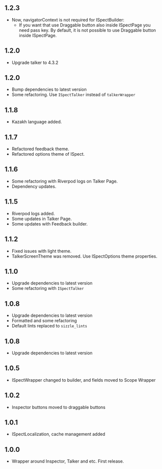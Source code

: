 ## 1.2.3

* Now, navigatorContext is not required for ISpectBuilder:
   - If you want that use Draggable button also inside ISpectPage you need pass key. By default, it is not possible to use Draggable button inside ISpectPage.

## 1.2.0

* Upgrade talker to 4.3.2

## 1.2.0

* Bump dependencies to latest version
* Some refactoring. Use `ISpectTalker` instead of `talkerWrapper`

## 1.1.8

* Kazakh language added.

## 1.1.7

* Refactored feedback theme.
* Refactored options theme of ISpect.

## 1.1.6

* Some refactoring with Riverpod logs on Talker Page.
* Dependency updates.

## 1.1.5

* Riverpod logs added.
* Some updates in Talker Page.
* Some updates with Feedback builder.

## 1.1.2

* Fixed issues with light theme.
* TalkerScreenTheme was removed. Use ISpectOptions theme properties.

## 1.1.0

* Upgrade dependencies to latest version
* Some refactoring with `ISpectTalker`

## 1.0.8

* Upgrade dependencies to latest version
* Formatted and some refactoring
* Default lints replaced to `sizzle_lints`

## 1.0.8

* Upgrade dependencies to latest version

## 1.0.5

* ISpectWrapper changed to builder, and fields moved to Scope Wrapper

## 1.0.2

* Inspector buttons moved to draggable buttons

## 1.0.1

* ISpectLocalization, cache management added

## 1.0.0

* Wrapper around Inspector, Talker and etc. First release.
